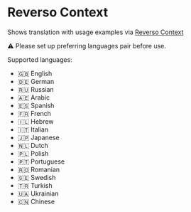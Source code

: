 # Reverso Context

Shows translation with usage examples via [Reverso Context](https://context.reverso.net)

⚠️ Please set up preferring languages pair before use.

Supported languages:

- 🇬🇧 English
- 🇩🇪 German
- 🇷🇺 Russian
- 🇦🇪 Arabic
- 🇪🇸 Spanish
- 🇫🇷 French
- 🇮🇱 Hebrew
- 🇮🇹 Italian
- 🇯🇵 Japanese
- 🇳🇱 Dutch
- 🇵🇱 Polish
- 🇵🇹 Portuguese
- 🇷🇴 Romanian
- 🇸🇪 Swedish
- 🇹🇷 Turkish
- 🇺🇦 Ukrainian
- 🇨🇳 Chinese

